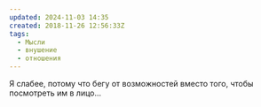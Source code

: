 ```yaml
---
updated: 2024-11-03 14:35
created: 2018-11-26 12:56:33Z
tags:
  - Мысли
  - внушение
  - отношения
---
```


Я слабее, потому что бегу от возможностей вместо того, чтобы посмотреть им в лицо...